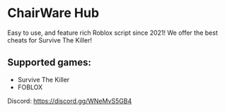 # ChairWare Hub
Easy to use, and feature rich Roblox script since 2021! We offer the best cheats for Survive The Killer!

## Supported games:
- Survive The Killer
- FOBLOX

Discord: https://discord.gg/WNeMvS5GB4
